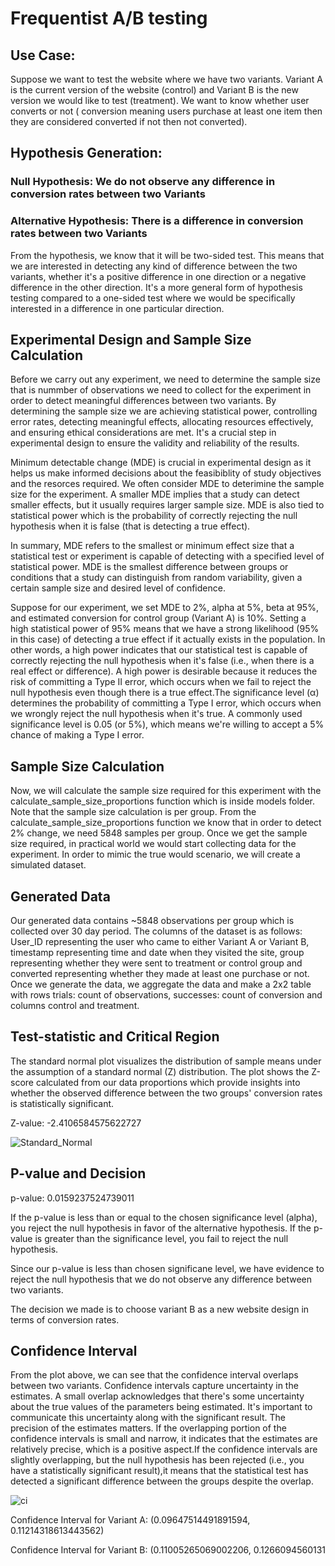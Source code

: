 # Frequentist A/B testing

## Use Case: 
Suppose we want to test the website where we have two variants. Variant A is the current version of the website (control) and Variant B is the new version we would like to test (treatment). We want to know whether user converts or not ( conversion meaning users purchase at least one item then they are considered converted if not then not converted).

## Hypothesis Generation:

### Null Hypothesis: We do not observe any difference in conversion rates between two Variants
### Alternative Hypothesis: There is a difference in conversion rates between two Variants

From the hypothesis, we know that it will be two-sided test. This means that we are interested in detecting any kind of difference between the two variants, whether it's a positive difference in one direction or a negative difference in the other direction. It's a more general form of hypothesis testing compared to a one-sided test where we would be specifically interested in a difference in one particular direction.

## Experimental Design and Sample Size Calculation

Before we carry out any experiment, we need to determine the sample size that is nummber of observations we need to collect for the experiment in order to detect meaningful differences between two variants. By determining the sample size we are achieving statistical power, controlling error rates, detecting meaningful effects, allocating resources effectively, and ensuring ethical considerations are met. It's a crucial step in experimental design to ensure the validity and reliability of the results.

Minimum detectable change (MDE) is crucial in experimental design as it helps us make informed decisions about the feasibiblity of study objectives and the resorces required. We often consider MDE to deterimine the sample size for the experiment. A smaller MDE implies that a study can detect smaller effects, but it usually requires larger sample size. MDE is also tied to statistical power which is the probability of correctly rejecting the null hypothesis when it is false (that is detecting a true effect).

In summary, MDE refers to the smallest or minimum effect size that a statistical test or experiment is capable of detecting with a specified level of statistical power. MDE is the smallest difference between groups or conditions that a study can distinguish from random variability, given a certain sample size and desired level of confidence.

Suppose for our experiment, we set MDE to 2%, alpha at 5%, beta at 95%, and estimated conversion for control group (Variant A) is 10%. Setting a high statistical power of 95% means that we have a strong likelihood (95% in this case) of detecting a true effect if it actually exists in the population. In other words, a high power indicates that our statistical test is capable of correctly rejecting the null hypothesis when it's false (i.e., when there is a real effect or difference). A high power is desirable because it reduces the risk of committing a Type II error, which occurs when we fail to reject the null hypothesis even though there is a true effect.The significance level (α) determines the probability of committing a Type I error, which occurs when we wrongly reject the null hypothesis when it's true. A commonly used significance level is 0.05 (or 5%), which means we're willing to accept a 5% chance of making a Type I error.

## Sample Size Calculation

Now, we will calculate the sample size required for this experiment with the calculate_sample_size_proportions function which is inside models folder. Note that the sample size calculation is per group. From the calculate_sample_size_proportions function we know that in order to detect 2% change, we need 5848 samples per group. Once we get the sample size required, in practical world we would start collecting data for the experiment. In order to mimic the true would scenario, we will create a simulated dataset.

## Generated Data

Our generated data contains ~5848 observations per group which is collected over 30 day period. The columns of the dataset is as follows: User_ID representing the user who
came to either Variant A or Variant B, timestamp representing time and date when they visited the site, group representing whether they were sent to treatment or control group and converted representing whether they made at least one purchase or not.
Once we generate the data, we aggregate the data and make a 2x2 table with rows trials: count of observations, successes: count of conversion and columns control and treatment.

## Test-statistic and Critical Region

The standard normal plot visualizes the distribution of sample means under the assumption of a standard normal (Z) distribution. The plot shows the Z-score calculated 
from our data proportions which provide insights into whether the observed difference between the two groups' conversion rates is statistically significant.

Z-value: -2.4106584575622727

![Standard_Normal](https://github.com/kkharel/Frequentist-AB-Testing/assets/59852121/48a383a4-b575-4408-b97d-2eb9def7be03)


## P-value and Decision

p-value: 0.0159237524739011

If the p-value is less than or equal to the chosen significance level (alpha), you reject the null hypothesis in favor of the alternative hypothesis.
If the p-value is greater than the significance level, you fail to reject the null hypothesis.

Since our p-value is less than chosen significane level, we have evidence to reject the null hypothesis that we do not observe any difference between two variants.

The decision we made is to choose variant B as a new website design in terms of conversion rates.

## Confidence Interval
From the plot above, we can see that the confidence interval overlaps between two variants. Confidence intervals capture uncertainty in the estimates. A small overlap acknowledges that there's some uncertainty about the true values of the parameters being estimated. It's important to communicate this uncertainty along with the significant result. The precision of the estimates matters. If the overlapping portion of the confidence intervals is small and narrow, it indicates that the estimates are relatively precise, which is a positive aspect.If the confidence intervals are slightly overlapping, but the null hypothesis has been rejected (i.e., you have a statistically significant result),it means that the statistical test has detected a significant difference between the groups despite the overlap. 

![ci](https://github.com/kkharel/Frequentist-AB-Testing/assets/59852121/e28ba744-c702-4921-8faf-5adb3c4b6be8)

Confidence Interval for Variant A: (0.09647514491891594, 0.11214318613443562)

Confidence Interval for Variant B: (0.11005265069002206, 0.1266094560131
